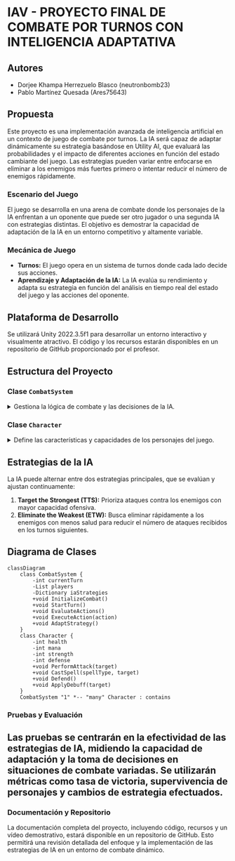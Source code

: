 # IAV - PROYECTO FINAL DE COMBATE POR TURNOS CON INTELIGENCIA ADAPTATIVA

## Autores
- Dorjee Khampa Herrezuelo Blasco (neutronbomb23)
- Pablo Martínez Quesada (Ares75643)

## Propuesta
Este proyecto es una implementación avanzada de inteligencia artificial en un contexto de juego de combate por turnos. La IA será capaz de adaptar dinámicamente su estrategia basándose en Utility AI, que evaluará las probabilidades y el impacto de diferentes acciones en función del estado cambiante del juego. Las estrategias pueden variar entre enfocarse en eliminar a los enemigos más fuertes primero o intentar reducir el número de enemigos rápidamente.

### Escenario del Juego
El juego se desarrolla en una arena de combate donde los personajes de la IA enfrentan a un oponente que puede ser otro jugador o una segunda IA con estrategias distintas. El objetivo es demostrar la capacidad de adaptación de la IA en un entorno competitivo y altamente variable.

### Mecánica de Juego
- **Turnos:** El juego opera en un sistema de turnos donde cada lado decide sus acciones.
- **Aprendizaje y Adaptación de la IA:** La IA evalúa su rendimiento y adapta su estrategia en función del análisis en tiempo real del estado del juego y las acciones del oponente.

## Plataforma de Desarrollo
Se utilizará Unity 2022.3.5f1 para desarrollar un entorno interactivo y visualmente atractivo. El código y los recursos estarán disponibles en un repositorio de GitHub proporcionado por el profesor.

## Estructura del Proyecto
### Clase `CombatSystem`
<details>
<summary>Gestiona la lógica de combate y las decisiones de la IA.</summary>

#### Propiedades
- `currentTurn`: Turno actual en el combate.
- `players`: Lista de personajes en el combate.
- `iaStrategies`: Diccionario de estrategias disponibles para la IA.

#### Métodos
- `InitializeCombat()`: Prepara el campo de batalla y establece los participantes.
- `StartTurn()`: Comienza un nuevo turno, activando la toma de decisiones para la IA o el jugador.
- `EvaluateActions()`: Utiliza Utility AI para determinar la mejor acción en función de la estrategia actual.
- `ExecuteAction(action)`: Aplica la acción elegida en el campo de batalla.
- `AdaptStrategy()`: Evalúa los resultados y ajusta la estrategia de la IA si es necesario.

</details>

### Clase `Character`
<details>
<summary>Define las características y capacidades de los personajes del juego.</summary>

#### Propiedades
- `health`: Vida del personaje.
- `mana`: Puntos de maná para habilidades especiales.
- `strength`: Poder de ataque físico.
- `defense`: Capacidad defensiva.

#### Métodos
- `PerformAttack(target)`: Ejecuta un ataque físico contra un objetivo.
- `CastSpell(spellType, target)`: Utiliza habilidades mágicas según el tipo de hechizo y el objetivo.
- `Defend()`: Aumenta la defensa durante el turno.
- `ApplyDebuff(target)`: Reduce las estadísticas del objetivo temporalmente.

</details>

## Estrategias de la IA
La IA puede alternar entre dos estrategias principales, que se evalúan y ajustan continuamente:
1. **Target the Strongest (TTS):** Prioriza ataques contra los enemigos con mayor capacidad ofensiva.
2. **Eliminate the Weakest (ETW):** Busca eliminar rápidamente a los enemigos con menos salud para reducir el número de ataques recibidos en los turnos siguientes.

## Diagrama de Clases

```mermaid
classDiagram
    class CombatSystem {
        -int currentTurn
        -List players
        -Dictionary iaStrategies
        +void InitializeCombat()
        +void StartTurn()
        +void EvaluateActions()
        +void ExecuteAction(action)
        +void AdaptStrategy()
    }
    class Character {
        -int health
        -int mana
        -int strength
        -int defense
        +void PerformAttack(target)
        +void CastSpell(spellType, target)
        +void Defend()
        +void ApplyDebuff(target)
    }
    CombatSystem "1" *-- "many" Character : contains
```
### Pruebas y Evaluación

Las pruebas se centrarán en la efectividad de las estrategias de IA, midiendo la capacidad de adaptación y la toma de decisiones en situaciones de combate variadas. Se utilizarán métricas como tasa de victoria, supervivencia de personajes y cambios de estrategia efectuados.
---

### Documentación y Repositorio

La documentación completa del proyecto, incluyendo código, recursos y un vídeo demostrativo, estará disponible en un repositorio de GitHub. Esto permitirá una revisión detallada del enfoque y la implementación de las estrategias de IA en un entorno de combate dinámico.
